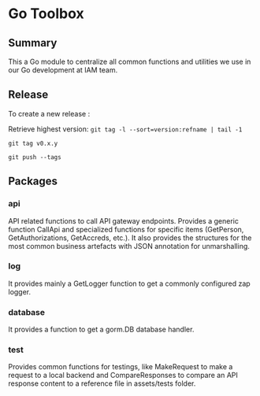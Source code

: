 # Go Toolbox
## Summary
This a Go module to centralize all common functions and utilities we use in our Go development at IAM team.

## Release
To create a new release :

Retrieve highest version:
```git tag -l --sort=version:refname | tail -1```

```git tag v0.x.y```

```git push --tags```

## Packages
### api
API related functions to call API gateway endpoints. Provides a generic function CallApi and specialized functions for specific items (GetPerson, GetAuthorizations, GetAccreds, etc.).
It also provides the structures for the most common business artefacts with JSON annotation for unmarshalling.

### log
It provides mainly a GetLogger function to get a commonly configured zap logger.

### database
It provides a function to get a gorm.DB database handler.

### test
Provides common functions for testings, like MakeRequest to make a request to a local backend and CompareResponses to compare an API response content to a reference file in assets/tests folder.
